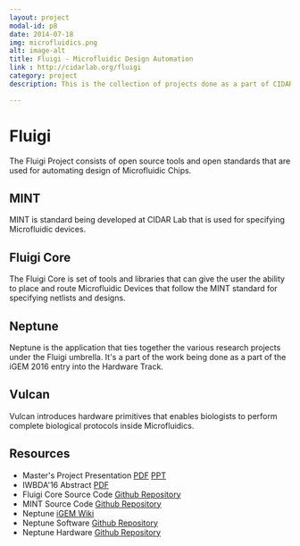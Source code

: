 ```yaml
---
layout: project
modal-id: p8
date: 2014-07-18
img: microfluidics.png
alt: image-alt
title: Fluigi - Microfluidic Design Automation
link : http://cidarlab.org/fluigi
category: project
description: This is the collection of projects done as a part of CIDAR Lab

---
```

# Fluigi

The Fluigi Project consists of open source tools and open standards that are
used for automating design of Microfluidic Chips.

## MINT

MINT is standard being developed at CIDAR Lab that is used for specifying
Microfluidic devices.

## Fluigi Core

The Fluigi Core is set of tools and libraries that can give the user the ability
to place and route Microfluidic Devices that follow the MINT standard for
specifying netlists and designs.

## Neptune

Neptune is the application that ties together the various research projects
under the Fluigi umbrella. It's a part of the work being done as a part of the
iGEM 2016 entry into the Hardware Track.

## Vulcan

Vulcan introduces hardware primitives that enables biologists to perform complete
biological protocols inside Microfluidics.

## Resources

- Master's Project Presentation [PDF](/resources/Fluigi_MS_Project_Presentation.pdf)
[PPT](/resources/Fluigi_MS_Project_Presentation.pptx)
- IWBDA'16 Abstract [PDF](/resources/mint_iwbda16_abstract.pdf)
- Fluigi Core Source Code [Github Repository](https://github.com/CIDARLAB/fluigi/)
- MINT Source Code [Github Repository](https://github.com/CIDARLAB/mint)
- Neptune [iGEM Wiki](http://2016.igem.org/Team:BostonU_HW)
- Neptune Software [Github Repository](https://github.com/CIDARLAB/Neptune)
- Neptune Hardware [Github Repository](https://github.com/CIDARLAB/Neptune-Hardware)
